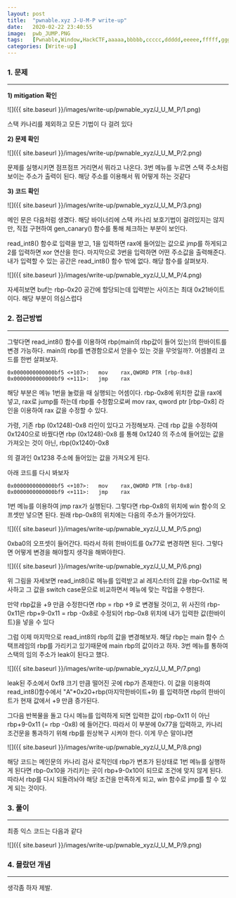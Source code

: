 ```yaml
---
layout: post
title:  "pwnable.xyz J-U-M-P write-up"
date:   2020-02-22 23:40:55
image:  pwb_JUMP.PNG
tags:   [Pwnable,Window,HackCTF,aaaaa,bbbbb,ccccc,ddddd,eeeee,fffff,ggggg,hhhhh]
categories: [Write-up]
---
```


### 1.  문제

---

**1) mitigation 확인**

![]({{ site.baseurl }}/images/write-up/pwnable_xyz/J_U_M_P/1.png)

스택 카나리를 제외하고 모든 기법이 다 걸려 있다

**2) 문제 확인**

![]({{ site.baseurl }}/images/write-up/pwnable_xyz/J_U_M_P/2.png)

문제를 실행시키면 점프점프 거리면서 뭐라고 나온다. 3번 메뉴를 누르면 스택 주소처럼 보이는 주소가 출력이 된다. 해당 주소를 이용해서 뭐 어떻게 하는 것같다

**3) 코드 확인**

![]({{ site.baseurl }}/images/write-up/pwnable_xyz/J_U_M_P/3.png)

메인 문은 다음처럼 생겼다. 해당 바이너리에 스택 카나리 보호기법이 걸려있지는 않지만, 직접 구현하여 gen_canary() 함수를 통해 체크하는 부분이 보인다.

read_int8() 함수로 입력을 받고, 1을 입력하면 rax에 들어있는 값으로 jmp를 하게되고 2를 입력하면 xor 연산을 한다. 마지막으로 3번을 입력하면 어떤 주소값을 출력해준다. 내가 입력할 수 있는 공간은 read_int8() 함수 밖에 없다. 해당 함수를 살펴보자.

![]({{ site.baseurl }}/images/write-up/pwnable_xyz/J_U_M_P/4.png)

자세히보면 buf는 rbp-0x20 공간에 할당되는데 입력받는 사이즈는 최대 0x21바이트이다.  해당 부분이 의심스럽다

### 2. 접근방법

---

그렇다면 read_int8() 함수를 이용하여 rbp(main의 rbp값이 들어 있는)의 한바이트를 변경 가능하다. main의 rbp를 변경함으로서 얻을수 있는 것을 무엇일까?. 어셈블리 코드를 한번 살펴보자.

    0x0000000000000bf5 <+107>:   mov    rax,QWORD PTR [rbp-0x8]
    0x0000000000000bf9 <+111>:   jmp    rax

해당 부분은 메뉴 1번을 눌렀을 때 실행되는 어셈이다. rbp-0x8에 위치한 값을 rax에 넣고, rax로 jump를 하는데 rbp를 수정함으로써 mov rax, qword ptr [rbp-0x8] 라인을 이용하여 rax 값을 수정할 수 있다.

가령, 기존 rbp (0x1248)-0x8  라인이 있다고 가정해보자. 근데 rbp 값을 수정하여 0x1240으로 바꿨다면 rbp (0x1248)-0x8 를 통해 0x1240 의 주소에 들어있는 값을 가져오는 것이 아닌, rbp(0x1240)-0x8

의 결과인 0x1238 주소에 들어있는 값을 가져오게 된다.

아래 코드를 다시 봐보자

    0x0000000000000bf5 <+107>:   mov    rax,QWORD PTR [rbp-0x8]
    0x0000000000000bf9 <+111>:   jmp    rax

1번 메뉴를 이용하여 jmp rax가 실행된다. 그렇다면 rbp-0x8의 위치에 win 함수의 오프셋만 넣으면 된다.  원래 rbp-0x8의 위치에는 다음의 주소가 들어가있다.

![]({{ site.baseurl }}/images/write-up/pwnable_xyz/J_U_M_P/5.png)

0xba0의 오프셋이 들어간다. 따라서 하위 한바이트를 0x77로 변경하면 된다. 그렇다면 어떻게 변경을 해야할지 생각을 해봐야한다.  

![]({{ site.baseurl }}/images/write-up/pwnable_xyz/J_U_M_P/6.png)

위 그림을 자세보면 read_int8()로 메뉴를 입력받고 al 레지스터의 값을 rbp-0x11로 복사하고 그 값을 switch case문으로 비교하면서 메뉴에 맞는 작업을 수행한다.

만약 rbp값을 +9 만큼 수정한다면 rbp = rbp +9 로 변경될 것이고, 위 사진의 rbp-0x11은 rbp+9-0x11 = rbp -0x8로 수정되어 rbp-0x8 위치에  내가 입력한 값(한바이트)을 넣을 수 있다

그럼 이제 마지막으로 read_int8의 rbp의 값을 변경해보자. 해당 rbp는 main 함수 스택프레임의 rbp를 가리키고 있기때문에 main rbp의 값이라고 하자.  3번 메뉴를 통하여 스택의 임의 주소가 leak이 된다고 했다.

![]({{ site.baseurl }}/images/write-up/pwnable_xyz/J_U_M_P/7.png)

leak된 주소에서 0xf8 크기 만큼 떨어진 곳에 rbp가 존재한다. 이 값을 이용하여 read_int8()함수에서  "A"*0x20+rbp(마지막한바이트+9) 를 입력하면 rbp의 한바이트가 현재 값에서 +9 만큼 증가된다.

그다음 반복물을 돌고 다시 메뉴를 입력하게 되면 입력한 값이 rbp-0x11 이 아닌 rbp+9-0x11 (= rbp -0x8) 에 들어간다. 따라서 이 부분에 0x77을 입력하고, 카나리 조건문을 통과하기 위해 rbp를 원상복구 시켜야 한다. 이게 무슨 말이냐면

![]({{ site.baseurl }}/images/write-up/pwnable_xyz/J_U_M_P/8.png)

해당 코드는 메인문의 카나리 검사 로직인데 rbp가 변조가 된상태로 1번 메뉴를 실행하게 된다면 rbp-0x10을 가리키는 곳이 rbp+9-0x10이 되므로 조건에 맞지 않게 된다. 따라서 rbp를 다시 되돌려놔야 해당 조건을 만족하게 되고,  win 함수로 jmp를 할 수 있게 되는 것이다.

### 3. 풀이

---

최종 익스 코드는 다음과 같다

![]({{ site.baseurl }}/images/write-up/pwnable_xyz/J_U_M_P/9.png)

### 4. 몰랐던 개념

---

생각좀 하자 제발.